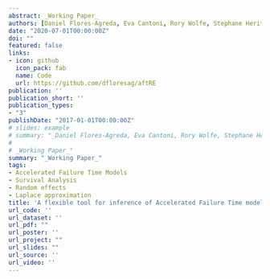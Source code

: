 ```yaml
---
abstract: _Working Paper_
authors: [Daniel Flores-Agreda, Eva Cantoni, Rory Wolfe, Stephane Heritier]
date: "2020-07-01T00:00:00Z"
doi: ""
featured: false
links:
- icon: github
  icon_pack: fab
  name: Code
  url: https://github.com/dfloresag/aftRE
publication: ''
publication_short: ''
publication_types:
- "3"
publishDate: "2017-01-01T00:00:00Z"
# slides: example
# summary: "_Daniel Flores-Agreda, Eva Cantoni, Rory Wolfe, Stephane Heritier_ \n
# 
# _Working Paper_"
summary: "_Working Paper_"
tags:
- Accelerated Failure Time Models
- Survival Analysis
- Random effects
- Laplace approximation
title: 'A flexible tool for inference of Accelerated Failure Time models with clustered data'
url_code: ''
url_dataset: ''
url_pdf: ""
url_poster: ''
url_project: ""
url_slides: ""
url_source: ''
url_video: ''
---
```


